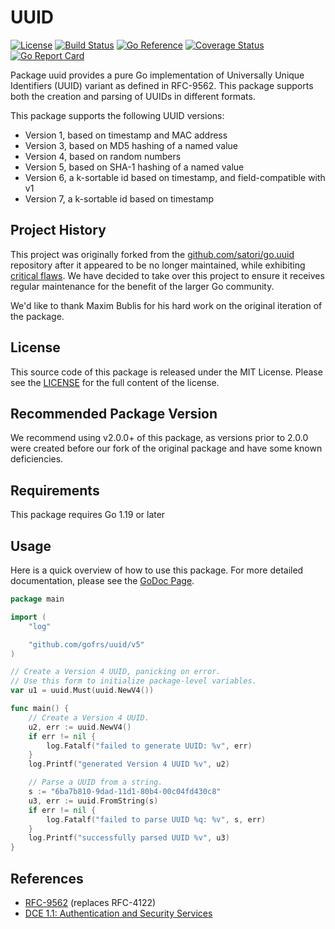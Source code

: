 # UUID

[![License](https://img.shields.io/github/license/gofrs/uuid.svg)](https://github.com/gofrs/uuid/blob/master/LICENSE)
[![Build Status](https://github.com/gofrs/uuid/actions/workflows/go.yml/badge.svg)](https://github.com/gofrs/uuid/actions/workflows/go.yml)
[![Go Reference](https://pkg.go.dev/badge/github.com/gofrs/uuid/v5.svg)](https://pkg.go.dev/github.com/gofrs/uuid/v5)
[![Coverage Status](https://codecov.io/gh/gofrs/uuid/branch/master/graphs/badge.svg?branch=master)](https://codecov.io/gh/gofrs/uuid/)
[![Go Report Card](https://goreportcard.com/badge/github.com/gofrs/uuid)](https://goreportcard.com/report/github.com/gofrs/uuid)

Package uuid provides a pure Go implementation of Universally Unique Identifiers
(UUID) variant as defined in RFC-9562. This package supports both the creation
and parsing of UUIDs in different formats.

This package supports the following UUID versions:

* Version 1, based on timestamp and MAC address
* Version 3, based on MD5 hashing of a named value
* Version 4, based on random numbers
* Version 5, based on SHA-1 hashing of a named value
* Version 6, a k-sortable id based on timestamp, and field-compatible with v1
* Version 7, a k-sortable id based on timestamp

## Project History

This project was originally forked from the
[github.com/satori/go.uuid](https://github.com/satori/go.uuid) repository after
it appeared to be no longer maintained, while exhibiting [critical
flaws](https://github.com/satori/go.uuid/issues/73). We have decided to take
over this project to ensure it receives regular maintenance for the benefit of
the larger Go community.

We'd like to thank Maxim Bublis for his hard work on the original iteration of
the package.

## License

This source code of this package is released under the MIT License. Please see
the [LICENSE](https://github.com/gofrs/uuid/blob/master/LICENSE) for the full
content of the license.

## Recommended Package Version

We recommend using v2.0.0+ of this package, as versions prior to 2.0.0 were
created before our fork of the original package and have some known
deficiencies.

## Requirements

This package requires Go 1.19 or later

## Usage

Here is a quick overview of how to use this package. For more detailed
documentation, please see the [GoDoc Page](http://godoc.org/github.com/gofrs/uuid).

```go
package main

import (
	"log"

	"github.com/gofrs/uuid/v5"
)

// Create a Version 4 UUID, panicking on error.
// Use this form to initialize package-level variables.
var u1 = uuid.Must(uuid.NewV4())

func main() {
	// Create a Version 4 UUID.
	u2, err := uuid.NewV4()
	if err != nil {
		log.Fatalf("failed to generate UUID: %v", err)
	}
	log.Printf("generated Version 4 UUID %v", u2)

	// Parse a UUID from a string.
	s := "6ba7b810-9dad-11d1-80b4-00c04fd430c8"
	u3, err := uuid.FromString(s)
	if err != nil {
		log.Fatalf("failed to parse UUID %q: %v", s, err)
	}
	log.Printf("successfully parsed UUID %v", u3)
}
```

## References

* [RFC-9562](https://tools.ietf.org/html/rfc9563) (replaces RFC-4122)
* [DCE 1.1: Authentication and Security Services](http://pubs.opengroup.org/onlinepubs/9696989899/chap5.htm#tagcjh_08_02_01_01)
